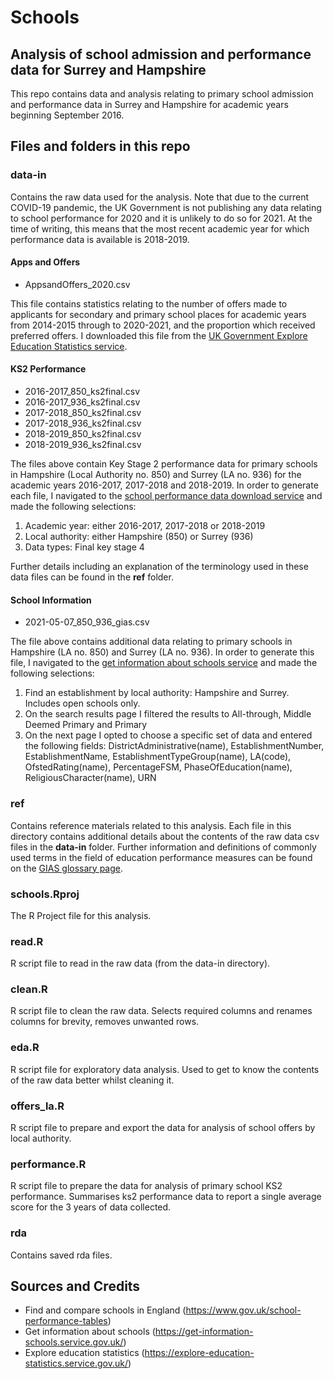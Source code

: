 # Schools
## Analysis of school admission and performance data for Surrey and Hampshire

This repo contains data and analysis relating to primary school admission and performance data in Surrey and Hampshire for academic years beginning September 2016.

## Files and folders in this repo

### data-in
Contains the raw data used for the analysis. Note that due to the current COVID-19 pandemic, the UK Government is not publishing any data relating to school performance for 2020 and it is unlikely to do so for 2021. At the time of writing, this means that the most recent academic year for which performance data is available is 2018-2019.

#### Apps and Offers
* AppsandOffers_2020.csv

This file contains statistics relating to the number of offers made to applicants for secondary and primary school places for academic years from 2014-2015 through to 2020-2021, and the proportion which received preferred offers. I downloaded this file from the [UK Government Explore Education Statistics service][4].

#### KS2 Performance

* 2016-2017_850_ks2final.csv
* 2016-2017_936_ks2final.csv
* 2017-2018_850_ks2final.csv
* 2017-2018_936_ks2final.csv
* 2018-2019_850_ks2final.csv
* 2018-2019_936_ks2final.csv

The files above contain Key Stage 2 performance data for primary schools in Hampshire (Local Authority no. 850) and Surrey (LA no. 936) for the academic years 2016-2017, 2017-2018 and 2018-2019. In order to generate each file, I navigated to the [school performance data download service][1] and made the following selections:

1. Academic year: either 2016-2017, 2017-2018 or 2018-2019
2. Local authority: either Hampshire (850) or Surrey (936)
3. Data types: Final key stage 4

Further details including an explanation of the terminology used in these data files can be found in the **ref** folder.

#### School Information

* 2021-05-07_850_936_gias.csv

The file above contains additional data relating to primary schools in Hampshire (LA no. 850) and Surrey (LA no. 936). In order to generate this file, I navigated to the [get information about schools service][2] and made the following selections:

1. Find an establishment by local authority: Hampshire and Surrey. Includes open schools only.
2. On the search results page I filtered the results to All-through, Middle Deemed Primary and Primary
3. On the next page I opted to choose a specific set of data and entered the following fields: DistrictAdministrative(name), EstablishmentNumber, EstablishmentName, EstablishmentTypeGroup(name), LA(code), OfstedRating(name), PercentageFSM, PhaseOfEducation(name), ReligiousCharacter(name), URN

### ref
Contains reference materials related to this analysis. Each file in this directory contains additional details about the contents of the raw data csv files in the **data-in** folder. Further information and definitions of commonly used terms in the field of education performance measures can be found on the [GIAS glossary page][3].

### schools.Rproj
The R Project file for this analysis.

### read.R
R script file to read in the raw data (from the data-in directory).

### clean.R
R script file to clean the raw data. Selects required columns and renames columns for brevity, removes unwanted rows.

### eda.R
R script file for exploratory data analysis. Used to get to know the contents of the raw data better whilst cleaning it.

### offers_la.R
R script file to prepare and export the data for analysis of school offers by local authority.

### performance.R
R script file to prepare the data for analysis of primary school KS2 performance. Summarises ks2 performance data to report a single average score for the 3 years of data collected.

### rda
Contains saved rda files.

## Sources and Credits
* Find and compare schools in England (<https://www.gov.uk/school-performance-tables>)
* Get information about schools (<https://get-information-schools.service.gov.uk/>)
* Explore education statistics (<https://explore-education-statistics.service.gov.uk/>)

[1]: <https://www.compare-school-performance.service.gov.uk/download-data> "School performance download service"
[2]: <https://get-information-schools.service.gov.uk/> "Get information about schools"
[3]: <https://get-information-schools.service.gov.uk/glossary> "GIAS glossary"
[4]: <https://explore-education-statistics.service.gov.uk/find-statistics/secondary-and-primary-school-applications-and-offers#dataDownloads-1> "Applications and Offers"